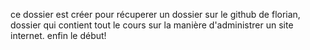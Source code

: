 ce dossier est créer pour récuperer un dossier sur le github de florian,
 dossier qui contient tout le cours sur la manière d'administrer un site internet. enfin le début!

